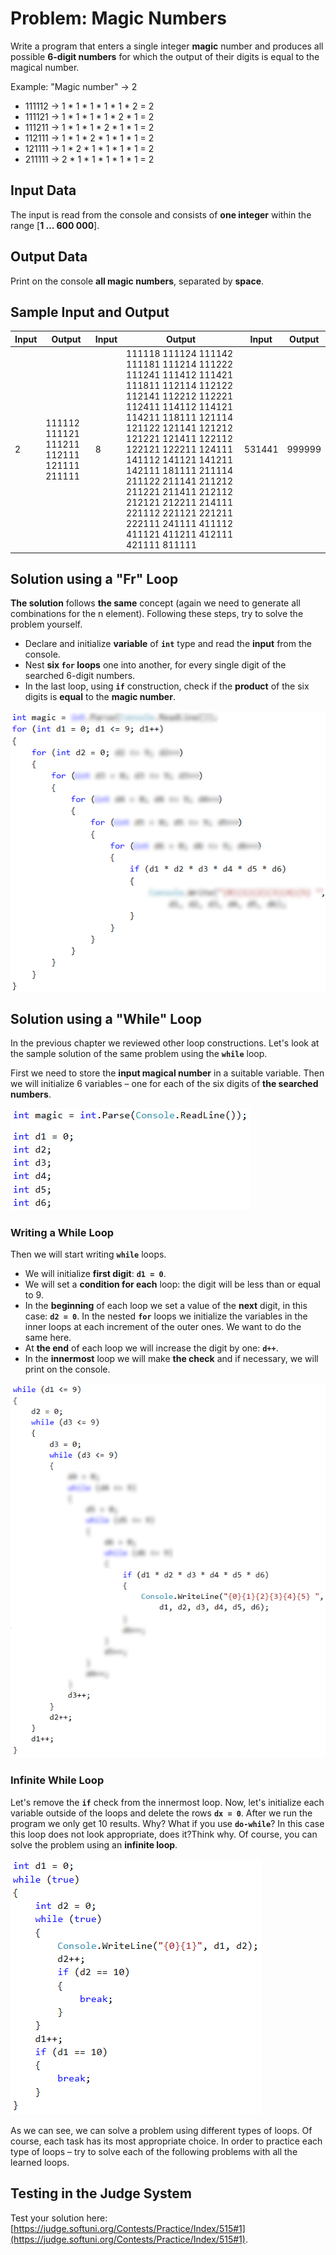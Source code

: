 # Problem: Magic Numbers

Write a program that enters a single integer **magic** number and produces all possible **6-digit numbers** for which the output of their digits is equal to the magical number.

Example: "Magic number" &rarr; 2
-	111112 &rarr; 1 \* 1 \* 1 \* 1 \* 1 \* 2 = 2
-	111121 &rarr; 1 \* 1 \* 1 \* 1 \* 2 \* 1 = 2
-	111211 &rarr; 1 \* 1 \* 1 \* 2 \* 1 \* 1 = 2
-	112111 &rarr; 1 \* 1 \* 2 \* 1 \* 1 \* 1 = 2
-	121111 &rarr; 1 \* 2 \* 1 \* 1 \* 1 \* 1 = 2
-	211111 &rarr; 2 \* 1 \* 1 \* 1 \* 1 \* 1 = 2

## Input Data

The input is read from the console and consists of **one integer** within the range [**1 … 600 000**].

## Output Data

Print on the console **all magic numbers**, separated by **space**.

## Sample Input and Output

| Input | Output | Input | Output | Input | Output |
| --- | --- | --- | --- | --- | --- |
|2|111112 111121 111211 112111 121111 211111|8|111118 111124 111142 111181 111214 111222 111241 111412 111421 111811 112114 112122 112141 112212 112221 112411 114112 114121 114211 118111 121114 121122 121141 121212 121221 121411 122112 122121 122211 124111 141112 141121 141211 142111 181111 211114 211122 211141 211212 211221 211411 212112 212121 212211 214111 221112 221121 221211 222111 241111 411112 411121 411211 412111 421111 811111|531441|999999|

## Solution using a "Fr" Loop

**The solution** follows **the same** concept (again we need to generate all combinations for the n element). Following these steps, try to solve the problem yourself.

- Declare and initialize **variable** of **`int`** type and read the **input** from the console.
- Nest **six `for` loops** one into another, for every single digit of the searched 6-digit numbers. 
- In the last loop, using **`if`** construction, check if the **product** of the six digits is **equal** to the **magic number**.

![](/assets/chapter-7-exam-preparation-images/02.magic-numbers-1.png)

## Solution using a "While" Loop

In the previous chapter we reviewed other loop constructions. Let's look at the sample solution of the same problem using the **`while`** loop.

First we need to store the **input magical number** in a suitable variable. Then we will initialize 6 variables – one for each of the six digits of **the searched numbers**. 

![](/assets/chapter-7-exam-preparation-images/02.magic-numbers-2.png)

### Writing a While Loop

Then we will start writing **`while`** loops.

- We will initialize **first digit**: **`d1 = 0`**.
- We will set a **condition for each** loop: the digit will be less than or equal to 9.
- In the **beginning** of each loop we set a value of the **next** digit, in this case: **`d2 = 0`**. In the nested **`for`** loops we initialize the variables in the inner loops at each increment of the outer ones. We want to do the same here.
- At **the end** of each loop we will increase the digit by one: **`d++`**.
- In the **innermost** loop we will make **the check** and if necessary, we will print on the console.

![](/assets/chapter-7-exam-preparation-images/02.magic-numbers-3.png)

### Infinite While Loop

Let's remove the **`if`** check from the innermost loop. Now, let's initialize each variable outside of the loops and delete the rows **`dx = 0`**. After we run the program we only get 10 results. Why? What if you use **`do-while`**? In this case this loop does not look appropriate, does it?Think why. Of course, you can solve the problem using an **infinite loop**.

![](/assets/chapter-7-exam-preparation-images/02.magic-numbers-4.png)

As we can see, we can solve a problem using different types of loops. Of course, each task has its most appropriate choice. In order to practice each type of loops – try to solve each of the following problems with all the learned loops.

## Testing in the Judge System

Test your solution here: [https://judge.softuni.org/Contests/Practice/Index/515#1](https://judge.softuni.org/Contests/Practice/Index/515#1).
